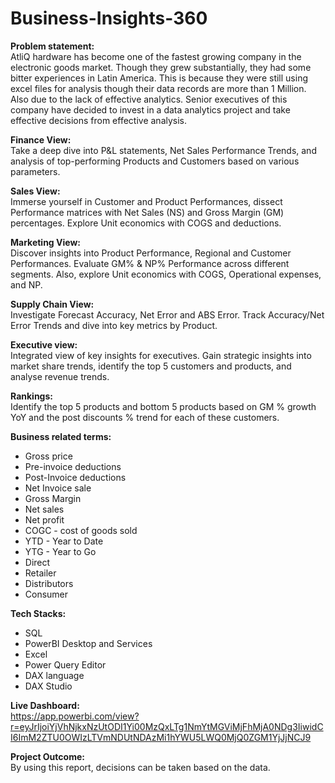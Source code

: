 # Business-Insights-360
 
**Problem statement:** <br>
AtliQ hardware has become one of the fastest growing company in the electronic goods market. Though they grew substantially, they had some bitter experiences in Latin America. This is because they were still using excel files for analysis though their data records are more than 1 Million. Also due to the lack of effective analytics. Senior executives of this company have decided to invest in a data analytics project and take effective decisions from effective analysis.

**Finance View:** <br>
Take a deep dive into P&L statements, Net Sales Performance Trends, and analysis of top-performing Products and Customers based on various parameters.

**Sales View:** <br>
Immerse yourself in Customer and Product Performances, dissect Performance matrices with Net Sales (NS) and Gross Margin (GM) percentages. Explore Unit economics with COGS and deductions.

**Marketing View:** <br>
Discover insights into Product Performance, Regional and Customer Performances. Evaluate GM% & NP% Performance across different segments. Also, explore Unit economics with COGS, Operational expenses, and NP.

**Supply Chain View:** <br>
Investigate Forecast Accuracy, Net Error and ABS Error. Track Accuracy/Net Error Trends and dive into key metrics by Product.

**Executive view:** <br>
Integrated view of key insights for executives. Gain strategic insights into market share trends, identify the top 5 customers and products, and analyse revenue trends.

**Rankings:** <br>
Identify the top 5 products and bottom 5 products based on GM % growth YoY and the post discounts % trend for each of these customers.


**Business related terms:**
* Gross price
* Pre-invoice deductions
* Post-Invoice deductions
* Net Invoice sale
* Gross Margin
* Net sales
* Net profit
* COGC - cost of goods sold
* YTD - Year to Date
* YTG - Year to Go
* Direct
* Retailer
* Distributors
* Consumer

**Tech Stacks:**
* SQL
* PowerBI Desktop and Services
* Excel
* Power Query Editor
* DAX language
* DAX Studio

**Live Dashboard:** <br>
https://app.powerbi.com/view?r=eyJrIjoiYjVhNjkxNzUtODI1Yi00MzQxLTg1NmYtMGViMjFhMjA0NDg3IiwidCI6ImM2ZTU0OWIzLTVmNDUtNDAzMi1hYWU5LWQ0MjQ0ZGM1YjJjNCJ9

**Project Outcome:** <br>
By using this report, decisions can be taken based on the data.
